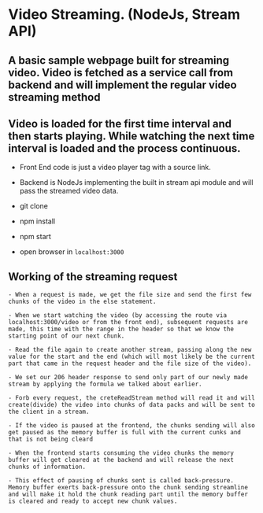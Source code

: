 # Video Streaming. (NodeJs, Stream API)

## A basic sample webpage built for streaming video. Video is fetched as a service call from backend and will implement the regular video streaming method
## Video is loaded for the first time interval and then starts playing. While watching the next time interval is loaded and the process continuous.

- Front End code is just a video player tag with a source link.
- Backend is NodeJs implementing the built in stream api module and will pass the streamed video data.

- git clone
- npm install
- npm start
- open browser in `localhost:3000`

## Working of the streaming request

`- When a request is made, we get the file size and send the first few chunks of the video in the else statement.`
<br />

`- When we start watching the video (by accessing the route via localhost:3000/video or from the front end), subsequent requests are made, this time with the range in the header so that we know the starting point of our next chunk.`
<br />

`- Read the file again to create another stream, passing along the new value for the start and the end (which will most likely be the current part that came in the request header and the file size of the video).`
<br />

`- We set our 206 header response to send only part of our newly made stream by applying the formula we talked about earlier.`
<br />

`- Forb every request, the creteReadStream method will read it and will create(divide) the video into chunks of data packs and will be sent to the client in a stream.`
<br />

`- If the video is paused at the frontend, the chunks sending will also get paused as the memory buffer is full with the current cunks and that is not being cleard`
<br />

`- When the frontend starts consuming the video chunks the memory buffer will get cleared at the backend and will release the next chunks of information.`
<br />

`- This effect of pausing of chunks sent is called back-pressure. Memory buffer exerts back-pressure onto the chunk sending streamline and will make it hold the chunk reading part until the memory buffer is cleared and ready to accept new chunk values.`
